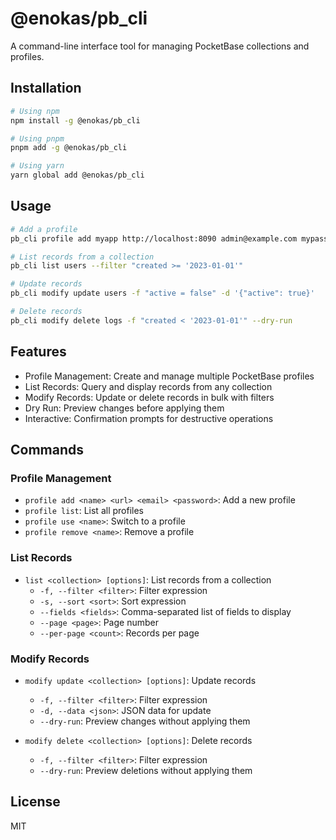 # @enokas/pb_cli

A command-line interface tool for managing PocketBase collections and profiles.

## Installation

```bash
# Using npm
npm install -g @enokas/pb_cli

# Using pnpm
pnpm add -g @enokas/pb_cli

# Using yarn
yarn global add @enokas/pb_cli
```

## Usage

```bash
# Add a profile
pb_cli profile add myapp http://localhost:8090 admin@example.com mypassword

# List records from a collection
pb_cli list users --filter "created >= '2023-01-01'"

# Update records
pb_cli modify update users -f "active = false" -d '{"active": true}'

# Delete records
pb_cli modify delete logs -f "created < '2023-01-01'" --dry-run
```

## Features

- Profile Management: Create and manage multiple PocketBase profiles
- List Records: Query and display records from any collection
- Modify Records: Update or delete records in bulk with filters
- Dry Run: Preview changes before applying them
- Interactive: Confirmation prompts for destructive operations

## Commands

### Profile Management
- `profile add <name> <url> <email> <password>`: Add a new profile
- `profile list`: List all profiles
- `profile use <name>`: Switch to a profile
- `profile remove <name>`: Remove a profile

### List Records
- `list <collection> [options]`: List records from a collection
  - `-f, --filter <filter>`: Filter expression
  - `-s, --sort <sort>`: Sort expression
  - `--fields <fields>`: Comma-separated list of fields to display
  - `--page <page>`: Page number
  - `--per-page <count>`: Records per page

### Modify Records
- `modify update <collection> [options]`: Update records
  - `-f, --filter <filter>`: Filter expression
  - `-d, --data <json>`: JSON data for update
  - `--dry-run`: Preview changes without applying them

- `modify delete <collection> [options]`: Delete records
  - `-f, --filter <filter>`: Filter expression
  - `--dry-run`: Preview deletions without applying them

## License

MIT
